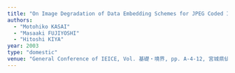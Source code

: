 ```yaml
---
title: "On Image Degradation of Data Embedding Schemes for JPEG Coded Images"
authors:
  - "Motohiko KASAI"
  - "Masaaki FUJIYOSHI"
  - "Hitoshi KIYA"
year: 2003
type: "domestic"
venue: "General Conference of IEICE, Vol. 基礎・境界, pp. A-4-12, 宮城県仙台市, 2003-03-01."
---
```

